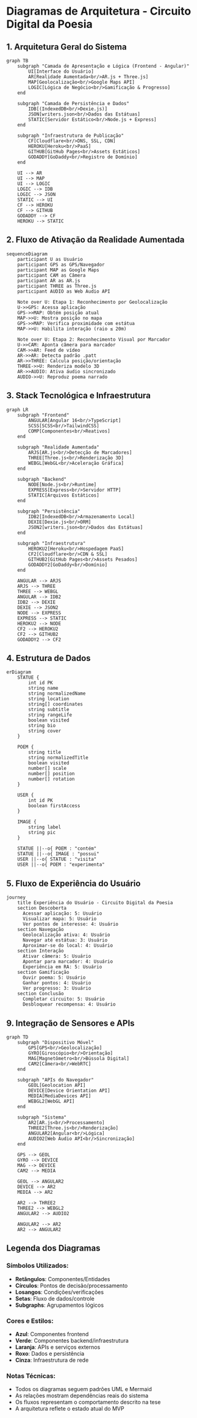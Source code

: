 # Diagramas de Arquitetura - Circuito Digital da Poesia

## 1. Arquitetura Geral do Sistema

```mermaid
graph TB
    subgraph "Camada de Apresentação e Lógica (Frontend - Angular)"
        UI[Interface do Usuário]
        AR[Realidade Aumentada<br/>AR.js + Three.js]
        MAP[Geolocalização<br/>Google Maps API]
        LOGIC[Lógica de Negócio<br/>Gamificação & Progresso]
    end

    subgraph "Camada de Persistência e Dados"
        IDB[(IndexedDB<br/>Dexie.js)]
        JSON[writers.json<br/>Dados das Estátuas]
        STATIC[Servidor Estático<br/>Node.js + Express]
    end

    subgraph "Infraestrutura de Publicação"
        CF[Cloudflare<br/>DNS, SSL, CDN]
        HEROKU[Heroku<br/>PaaS]
        GITHUB[GitHub Pages<br/>Assets Estáticos]
        GODADDY[GoDaddy<br/>Registro de Domínio]
    end

    UI --> AR
    UI --> MAP
    UI --> LOGIC
    LOGIC --> IDB
    LOGIC --> JSON
    STATIC --> UI
    CF --> HEROKU
    CF --> GITHUB
    GODADDY --> CF
    HEROKU --> STATIC
```

## 2. Fluxo de Ativação da Realidade Aumentada

```mermaid
sequenceDiagram
    participant U as Usuário
    participant GPS as GPS/Navegador
    participant MAP as Google Maps
    participant CAM as Câmera
    participant AR as AR.js
    participant THREE as Three.js
    participant AUDIO as Web Audio API

    Note over U: Etapa 1: Reconhecimento por Geolocalização
    U->>GPS: Acessa aplicação
    GPS->>MAP: Obtém posição atual
    MAP->>U: Mostra posição no mapa
    GPS->>MAP: Verifica proximidade com estátua
    MAP->>U: Habilita interação (raio ≤ 20m)

    Note over U: Etapa 2: Reconhecimento Visual por Marcador
    U->>CAM: Aponta câmera para marcador
    CAM->>AR: Feed de vídeo
    AR->>AR: Detecta padrão .patt
    AR->>THREE: Calcula posição/orientação
    THREE->>U: Renderiza modelo 3D
    AR->>AUDIO: Ativa áudio sincronizado
    AUDIO->>U: Reproduz poema narrado
```

## 3. Stack Tecnológica e Infraestrutura

```mermaid
graph LR
    subgraph "Frontend"
        ANGULAR[Angular 16<br/>TypeScript]
        SCSS[SCSS<br/>TailwindCSS]
        COMP[Componentes<br/>Reativos]
    end

    subgraph "Realidade Aumentada"
        ARJS[AR.js<br/>Detecção de Marcadores]
        THREE[Three.js<br/>Renderização 3D]
        WEBGL[WebGL<br/>Aceleração Gráfica]
    end

    subgraph "Backend"
        NODE[Node.js<br/>Runtime]
        EXPRESS[Express<br/>Servidor HTTP]
        STATIC[Arquivos Estáticos]
    end

    subgraph "Persistência"
        IDB2[IndexedDB<br/>Armazenamento Local]
        DEXIE[Dexie.js<br/>ORM]
        JSON2[writers.json<br/>Dados das Estátuas]
    end

    subgraph "Infraestrutura"
        HEROKU2[Heroku<br/>Hospedagem PaaS]
        CF2[Cloudflare<br/>CDN & SSL]
        GITHUB2[GitHub Pages<br/>Assets Pesados]
        GODADDY2[GoDaddy<br/>Domínio]
    end

    ANGULAR --> ARJS
    ARJS --> THREE
    THREE --> WEBGL
    ANGULAR --> IDB2
    IDB2 --> DEXIE
    DEXIE --> JSON2
    NODE --> EXPRESS
    EXPRESS --> STATIC
    HEROKU2 --> NODE
    CF2 --> HEROKU2
    CF2 --> GITHUB2
    GODADDY2 --> CF2
```

## 4. Estrutura de Dados

```mermaid
erDiagram
    STATUE {
        int id PK
        string name
        string normalizedName
        string location
        string[] coordinates
        string subtitle
        string rangeLife
        boolean visited
        string bio
        string cover
    }

    POEM {
        string title
        string normalizedTitle
        boolean visited
        number[] scale
        number[] position
        number[] rotation
    }

    USER {
        int id PK
        boolean firstAccess
    }

    IMAGE {
        string label
        string pic
    }

    STATUE ||--o{ POEM : "contém"
    STATUE ||--o{ IMAGE : "possui"
    USER ||--o{ STATUE : "visita"
    USER ||--o{ POEM : "experimenta"
```

## 5. Fluxo de Experiência do Usuário

```mermaid
journey
    title Experiência do Usuário - Circuito Digital da Poesia
    section Descoberta
      Acessar aplicação: 5: Usuário
      Visualizar mapa: 5: Usuário
      Ver pontos de interesse: 4: Usuário
    section Navegação
      Geolocalização ativa: 4: Usuário
      Navegar até estátua: 3: Usuário
      Aproximar-se do local: 4: Usuário
    section Interação
      Ativar câmera: 5: Usuário
      Apontar para marcador: 4: Usuário
      Experiência em RA: 5: Usuário
    section Gamificação
      Ouvir poema: 5: Usuário
      Ganhar pontos: 4: Usuário
      Ver progresso: 3: Usuário
    section Conclusão
      Completar circuito: 5: Usuário
      Desbloquear recompensa: 4: Usuário
```

## 9. Integração de Sensores e APIs

```mermaid
graph TD
    subgraph "Dispositivo Móvel"
        GPS[GPS<br/>Geolocalização]
        GYRO[Giroscópio<br/>Orientação]
        MAG[Magnetômetro<br/>Bússola Digital]
        CAM2[Câmera<br/>WebRTC]
    end

    subgraph "APIs do Navegador"
        GEOL[Geolocation API]
        DEVICE[Device Orientation API]
        MEDIA[MediaDevices API]
        WEBGL2[WebGL API]
    end

    subgraph "Sistema"
        AR2[AR.js<br/>Processamento]
        THREE2[Three.js<br/>Renderização]
        ANGULAR2[Angular<br/>Lógica]
        AUDIO2[Web Audio API<br/>Sincronização]
    end

    GPS --> GEOL
    GYRO --> DEVICE
    MAG --> DEVICE
    CAM2 --> MEDIA

    GEOL --> ANGULAR2
    DEVICE --> AR2
    MEDIA --> AR2

    AR2 --> THREE2
    THREE2 --> WEBGL2
    ANGULAR2 --> AUDIO2

    ANGULAR2 --> AR2
    AR2 --> ANGULAR2
```

## Legenda dos Diagramas

### Símbolos Utilizados:

- **Retângulos**: Componentes/Entidades
- **Círculos**: Pontos de decisão/processamento
- **Losangos**: Condições/verificações
- **Setas**: Fluxo de dados/controle
- **Subgraphs**: Agrupamentos lógicos

### Cores e Estilos:

- **Azul**: Componentes frontend
- **Verde**: Componentes backend/infraestrutura
- **Laranja**: APIs e serviços externos
- **Roxo**: Dados e persistência
- **Cinza**: Infraestrutura de rede

### Notas Técnicas:

- Todos os diagramas seguem padrões UML e Mermaid
- As relações mostram dependências reais do sistema
- Os fluxos representam o comportamento descrito na tese
- A arquitetura reflete o estado atual do MVP
